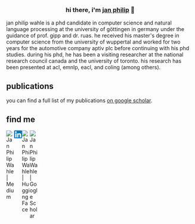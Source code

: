 <br/>
<h3 align="center">
hi there, i'm <a href="https://www.jpwahle.com/" target="_blank" rel="noreferrer">jan philip</a> 👋
</h3>

jan philip wahle is a phd candidate in computer science and natural language processing at the university of göttingen in germany under the guidance of prof. gipp and dr. ruas. he received his master's degree in computer science from the university of wuppertal and worked for two years for the automotive company aptiv plc before continuing with his phd studies. during his phd, he has been a visiting researcher at the national research council canada and the university of toronto. his research has been presented at acl, emnlp, eacl, and coling (among others).

## publications

you can find a full list of my publications [on google scholar](https://scholar.google.com/citations?user=MI0C9mAAAAAJ).

## find me

<a href="https://twitter.com/jpwahle"><img align="left" src="https://upload.wikimedia.org/wikipedia/commons/c/ce/X_logo_2023.svg" alt="Jan Philip Wahle | Medium" width="21px"/></a>
<a href="https://www.linkedin.com/in/jan-philip-wahle/"><img align="left" src="https://raw.githubusercontent.com/jpwahle/jpwahle/main/images/linkedin.svg" alt="Jan Philip Wahle | LinkedIn" width="21px"/></a>
<a href="https://huggingface.co/jpwahle"><img align="left" src="https://huggingface.co/datasets/huggingface/brand-assets/resolve/main/hf-logo.svg" alt="Jan Philip Wahle | HuggingFace" width="21px"/></a>
<a href="https://scholar.google.com/citations?user=MI0C9mAAAAAJ"><img align="left" src="https://static-00.iconduck.com/assets.00/google-scholar-icon-914x1024-lt8gwjty.png" alt="Jan Philip Wahle | Google Scholar" width="21px"/></a>
<br/>
